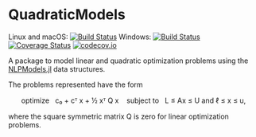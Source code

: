 # QuadraticModels

Linux and macOS: [![Build Status](https://travis-ci.org/JuliaSmoothOptimizers/QuadraticModels.jl.svg?branch=master)](https://travis-ci.org/JuliaSmoothOptimizers/QuadraticModels.jl)
Windows: [![Build Status](https://ci.appveyor.com/api/projects/status/github/JuliaSmoothOptimizers/QuadraticModels.jl?branch=master&svg=true)](https://ci.appveyor.com/project/tkelman/example-jl/branch/master)
[![Coverage Status](https://coveralls.io/repos/JuliaSmoothOptimizers/QuadraticModels.jl/badge.svg?branch=master)](https://coveralls.io/r/JuliaSmoothOptimizers/QuadraticModels.jl?branch=master)
[![codecov.io](http://codecov.io/github/JuliaSmoothOptimizers/QuadraticModels.jl/coverage.svg?branch=master)](http://codecov.io/github/JuliaSmoothOptimizers/QuadraticModels.jl?branch=master)

A package to model linear and quadratic optimization problems using the [NLPModels.jl](https://github.com/JuliaSmoothOptimizers/NLPModels.jl) data structures.

The problems represented have the form

<p align="center">
optimize &nbsp; c₀ + cᵀ x + ½ xᵀ Q x
&nbsp;&nbsp;
subject to &nbsp; L ≤ Ax ≤ U and ℓ ≤ x ≤ u,
</p>

where the square symmetric matrix Q is zero for linear optimization problems.
